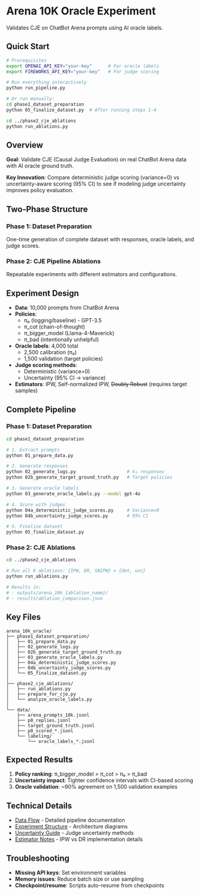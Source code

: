 # Arena 10K Oracle Experiment

Validates CJE on ChatBot Arena prompts using AI oracle labels.

## Quick Start

```bash
# Prerequisites
export OPENAI_API_KEY="your-key"      # For oracle labels
export FIREWORKS_API_KEY="your-key"   # For judge scoring

# Run everything interactively
python run_pipeline.py

# Or run manually:
cd phase1_dataset_preparation
python 05_finalize_dataset.py  # After running steps 1-4

cd ../phase2_cje_ablations
python run_ablations.py
```

## Overview

**Goal**: Validate CJE (Causal Judge Evaluation) on real ChatBot Arena data with AI oracle ground truth.

**Key Innovation**: Compare deterministic judge scoring (variance=0) vs uncertainty-aware scoring (95% CI) to see if modeling judge uncertainty improves policy evaluation.

## Two-Phase Structure

### Phase 1: Dataset Preparation
One-time generation of complete dataset with responses, oracle labels, and judge scores.

### Phase 2: CJE Pipeline Ablations  
Repeatable experiments with different estimators and configurations.

## Experiment Design

- **Data**: 10,000 prompts from ChatBot Arena
- **Policies**: 
  - π₀ (logging/baseline) - GPT-3.5
  - π_cot (chain-of-thought) 
  - π_bigger_model (Llama-4-Maverick)
  - π_bad (intentionally unhelpful)
- **Oracle labels**: 4,000 total
  - 2,500 calibration (π₀)
  - 1,500 validation (target policies)
- **Judge scoring methods**:
  - Deterministic (variance=0)
  - Uncertainty (95% CI → variance)
- **Estimators**: IPW, Self-normalized IPW, ~~Doubly Robust~~ (requires target samples)

## Complete Pipeline

### Phase 1: Dataset Preparation

```bash
cd phase1_dataset_preparation

# 1. Extract prompts
python 01_prepare_data.py

# 2. Generate responses  
python 02_generate_logs.py                   # π₀ responses
python 02b_generate_target_ground_truth.py   # Target policies

# 3. Generate oracle labels
python 03_generate_oracle_labels.py --model gpt-4o

# 4. Score with judges
python 04a_deterministic_judge_scores.py     # Variance=0
python 04b_uncertainty_judge_scores.py       # 95% CI

# 5. Finalize dataset
python 05_finalize_dataset.py
```

### Phase 2: CJE Ablations

```bash
cd ../phase2_cje_ablations

# Run all 6 ablations: {IPW, DR, SNIPW} × {det, unc}
python run_ablations.py

# Results in:
# - outputs/arena_10k_{ablation_name}/
# - results/ablation_comparison.json
```

## Key Files

```
arena_10k_oracle/
├── phase1_dataset_preparation/
│   ├── 01_prepare_data.py
│   ├── 02_generate_logs.py
│   ├── 02b_generate_target_ground_truth.py
│   ├── 03_generate_oracle_labels.py
│   ├── 04a_deterministic_judge_scores.py
│   ├── 04b_uncertainty_judge_scores.py
│   └── 05_finalize_dataset.py
│
├── phase2_cje_ablations/
│   ├── run_ablations.py
│   ├── prepare_for_cje.py
│   └── analyze_oracle_labels.py
│
└── data/
    ├── arena_prompts_10k.jsonl
    ├── p0_replies.jsonl
    ├── target_ground_truth.jsonl
    ├── p0_scored_*.jsonl
    └── labeling/
        └── oracle_labels_*.jsonl
```

## Expected Results

1. **Policy ranking**: π_bigger_model > π_cot > π₀ > π_bad
2. **Uncertainty impact**: Tighter confidence intervals with CI-based scoring
3. **Oracle validation**: ~90% agreement on 1,500 validation examples

## Technical Details

- [Data Flow](DATA_FLOW.md) - Detailed pipeline documentation
- [Experiment Structure](EXPERIMENT_STRUCTURE.md) - Architecture diagrams
- [Uncertainty Guide](UNCERTAINTY_GUIDE.md) - Judge uncertainty methods
- [Estimator Notes](ESTIMATOR_NOTES.md) - IPW vs DR implementation details

## Troubleshooting

- **Missing API keys**: Set environment variables
- **Memory issues**: Reduce batch size or use sampling
- **Checkpoint/resume**: Scripts auto-resume from checkpoints